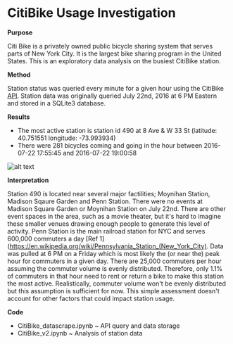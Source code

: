 # CitiBike Usage Investigation

**Purpose**

Citi Bike is a privately owned public bicycle sharing system that serves parts of New York City. It is the largest bike sharing program in the United States. This is an exploratory data analysis on the busiest CitiBike station.

**Method**

Station status was queried every minute for a given hour using the CitiBike [API](https://feeds.citibikenyc.com/stations/stations.json).  Station data was originally queried July 22nd, 2016 at 6 PM Eastern and stored in a SQLite3 database.

**Results**

* The most active station is station id 490 at 8 Ave & W 33 St (latitude: 40.751551 longitude: -73.993934)
* There were 281 bicycles coming and going in the hour between 2016-07-22 17:55:45 and 2016-07-22 19:00:58

![alt text](https://raw.githubusercontent.com/silkaitis/CitiBike/master/CitiBike_Usage.png)

**Interpretation**

Station 490 is located near several major factilities; Moynihan Station, Madison Sqaure Garden and Penn Station. There were no events at Madison Square Garden or Moynihan Station on July 22nd. There are other event spaces in the area, such as a movie theater, but it's hard to imagine these smaller venues drawing enough people to generate this level of activity. Penn Station is the main railroad station for NYC and serves 600,000 commuters a day [Ref 1](https://en.wikipedia.org/wiki/Pennsylvania_Station_(New_York_City). Data was pulled at 6 PM on a Friday which is most likely the (or near the) peak hour for commuters in a given day.
There are 25,000 commuters per hour assuming the commuter volume is evenly distributed. Therefore, only 1.1% of commuters in that hour need to rent or return a bike to make this station the most active. Realistically, commuter volume won't be evenly distributed but this assumption is sufficient for now. This simple assessment doesn't account for other factors that could impact station usage.

**Code**

* CitiBike_datascrape.ipynb ~ API query and data storage
* CitiBike_v2.ipynb ~ Analysis of station data
